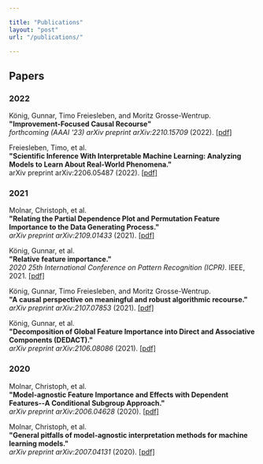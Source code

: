```yaml
---

title: "Publications"
layout: "post"
url: "/publications/"

---
```



## Papers

### 2022

König, Gunnar, Timo Freiesleben, and Moritz Grosse-Wentrup.\
**"Improvement-Focused Causal Recourse"**\
*forthcoming (AAAI '23)*
*arXiv preprint arXiv:2210.15709* (2022). [[pdf]](https://arxiv.org/pdf/2210.15709.pdf)

Freiesleben, Timo, et al.\
**"Scientific Inference With Interpretable Machine Learning: Analyzing Models to Learn About Real-World Phenomena."**\
arXiv preprint arXiv:2206.05487 (2022). [[pdf]](https://arxiv.org/pdf/2206.05487.pdf)

### 2021

Molnar, Christoph, et al.\
**"Relating the Partial Dependence Plot and  Permutation Feature Importance to the Data Generating Process."**\
*arXiv preprint arXiv:2109.01433* (2021). [[pdf]](https://arxiv.org/pdf/2109.01433.pdf)

König, Gunnar, et al.\
**"Relative feature importance."**\
*2020 25th International Conference on Pattern Recognition (ICPR)*. IEEE, 2021. [[pdf]](https://arxiv.org/pdf/2007.08283.pdf)

König, Gunnar, Timo Freiesleben, and Moritz Grosse-Wentrup.\
**"A causal  perspective on meaningful and robust algorithmic recourse."**\
*arXiv preprint arXiv:2107.07853* (2021). [[pdf]](https://arxiv.org/pdf/2107.07853.pdf)

König, Gunnar, et al.\
**"Decomposition of Global Feature Importance into Direct and Associative Components (DEDACT)."**\
*arXiv preprint arXiv:2106.08086* (2021). [[pdf]](https://arxiv.org/pdf/2106.08086.pdf)

### 2020

Molnar, Christoph, et al.\
**"Model-agnostic Feature Importance and Effects with Dependent Features--A Conditional Subgroup Approach."**\
*arXiv preprint arXiv:2006.04628* (2020). [[pdf]](https://arxiv.org/pdf/2006.04628.pdf)

Molnar, Christoph, et al.\
**"General pitfalls of model-agnostic interpretation methods for machine learning models."**\
*arXiv preprint arXiv:2007.04131* (2020). [[pdf]](https://arxiv.org/pdf/2007.04131.pdf)

